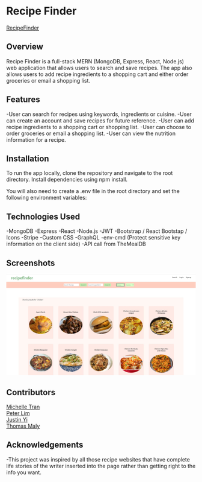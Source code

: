 # Recipe Finder

[RecipeFinder](https://k-meal-planner.herokuapp.com/)

## Overview

Recipe Finder is a full-stack MERN (MongoDB, Express, React, Node.js) web application that allows users to search and save recipes. The app also allows users to add recipe ingredients to a shopping cart and either order groceries or email a shopping list.

## Features

-User can search for recipes using keywords, ingredients or cuisine.
-User can create an account and save recipes for future reference.
-User can add recipe ingredients to a shopping cart or shopping list.
-User can choose to order groceries or email a shopping list.
-User can view the nutrition information for a recipe.

## Installation

To run the app locally, clone the repository and navigate to the root directory. Install dependencies using npm install.

You will also need to create a .env file in the root directory and set the following environment variables:

## Technologies Used

-MongoDB
-Express
-React
-Node.js
-JWT
-Bootstrap / React Bootstap / Icons
-Stripe
-Custom CSS
-GraphQL
-env-cmd (Protect sensitive key information on the client side)
-API call from TheMealDB

## Screenshots

![](./client/src/assets/recsearch1.JPG)


## Contributors

[Michelle Tran](https://github.com/michelletrn)<br>
[Peter Lim](https://github.com/peterlim995)<br>
[Justin Yi](https://github.com/inputName-jy)<br>
[Thomas Maly](https://github.com/ThomasJay44)
 
## Acknowledgements

-This project was inspired by all those recipe websites that have complete life stories of the writer inserted into the page rather than getting right to the info you want.